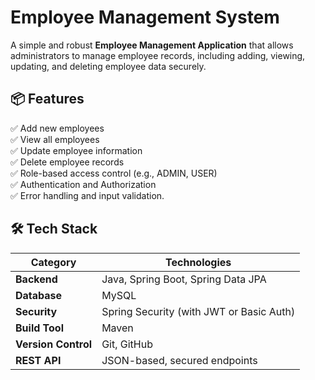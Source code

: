 # Employee Management System

A simple and robust **Employee Management Application** that allows administrators to manage employee records, 
including adding, viewing, updating, and deleting employee data securely.

## 📦 Features

✅ Add new employees  
✅ View all employees  
✅ Update employee information  
✅ Delete employee records  
✅ Role-based access control (e.g., ADMIN, USER)  
✅ Authentication and Authorization  
✅ Error handling and input validation.

## 🛠️ Tech Stack

| Category         | Technologies                                 |
|------------------|----------------------------------------------|
| **Backend**      | Java, Spring Boot, Spring Data JPA           |
| **Database**     | MySQL                                        |
| **Security**     | Spring Security (with JWT or Basic Auth)     |
| **Build Tool**   | Maven                                        |
| **Version Control** | Git, GitHub                             |
| **REST API**     | JSON-based, secured endpoints                |

